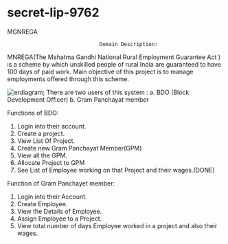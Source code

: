 # secret-lip-9762
 MGNREGA

                                  Domain Description:
MNREGA(The Mahatma Gandhi National Rural Employment Guarantee Act ) is a scheme by which
unskilled people of rural India are guaranteed to have 100 days of paid work. Main objective
of this project is to manage employments offered through this scheme.
  
 ![erdiagram](https://lh5.googleusercontent.com/W6l2L64Lb23mJuPqNeTtY_9TKKqxWEZ739GZ9i8zYd1_bduSmKnag24dh8T4z2rBMoE=w2400);
There are two users of this system : 
 a. BDO (Block Development Officer) 
 b. Gram Panchayat member

Functions of BDO:
1. Login into their account.
2. Create a project.
3. View List Of Project.
4. Create new Gram Panchayat Member(GPM)
5. View all the GPM.
6. Allocate  Project to GPM
7. See List of Employee working on that Project and their wages.(DONE)


Function of Gram Panchayet member:
1. Login into their Account.
2. Create Employee.
3. View the Details of Employee.
4. Assign Employee to a Project.
5. View total number of days Employee worked in a project and also their wages.



